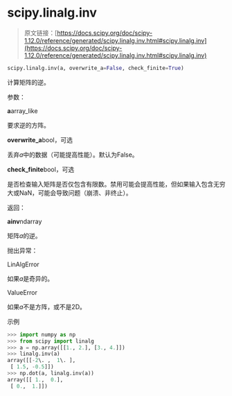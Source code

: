 # scipy.linalg.inv

> 原文链接：[https://docs.scipy.org/doc/scipy-1.12.0/reference/generated/scipy.linalg.inv.html#scipy.linalg.inv](https://docs.scipy.org/doc/scipy-1.12.0/reference/generated/scipy.linalg.inv.html#scipy.linalg.inv)

```py
scipy.linalg.inv(a, overwrite_a=False, check_finite=True)
```

计算矩阵的逆。

参数：

**a**array_like

要求逆的方阵。

**overwrite_a**bool，可选

丢弃*a*中的数据（可能提高性能）。默认为False。

**check_finite**bool，可选

是否检查输入矩阵是否仅包含有限数。禁用可能会提高性能，但如果输入包含无穷大或NaN，可能会导致问题（崩溃、非终止）。

返回：

**ainv**ndarray

矩阵*a*的逆。

抛出异常：

LinAlgError

如果*a*是奇异的。

ValueError

如果*a*不是方阵，或不是2D。

示例

```py
>>> import numpy as np
>>> from scipy import linalg
>>> a = np.array([[1., 2.], [3., 4.]])
>>> linalg.inv(a)
array([[-2\. ,  1\. ],
 [ 1.5, -0.5]])
>>> np.dot(a, linalg.inv(a))
array([[ 1.,  0.],
 [ 0.,  1.]]) 
```

